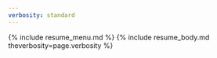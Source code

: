 ```yaml
---
verbosity: standard
---
```


{% include resume_menu.md %}
{% include resume_body.md theverbosity=page.verbosity %}

